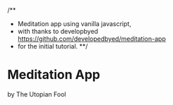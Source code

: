 /**
*   Meditation app using vanilla javascript, 
*   with thanks to developbyed https://github.com/developedbyed/meditation-app
*   for the initial tutorial.
**/

# Meditation App

by The Utopian Fool
